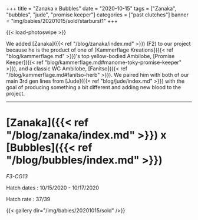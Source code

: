 +++
title = "Zanaka x Bubbles"
date = "2020-10-15"
tags = ["Zanaka", "bubbles", "jude", "promise keeper"]
categories = ["past clutches"]
banner = "img/babies/20201015/sold/starburst1"
+++

{{< load-photoswipe >}}

We added [Zanaka]({{< ref "/blog/zanaka/index.md" >}}) (F2) to our project because he is the product of one of [Kammerflage Kreations]({{< ref "blog/kammerflage.md" >}})'s top yellow-bodied Ambilobe, [Promise Keeper]({{< ref "blog/kammerflage.md#manome-toky-promise-keeper" >}}), and a classic WC Ambilobe, [Fanitso]({{< ref "/blog/kammerflage.md#fanitso-herb" >}}). We paired him with both of our main 3rd gen lines from [Jude]({{< ref "blog/jude/index.md" >}}) with the goal of producing something a bit different and adding new blood to the project.

---

# [Zanaka]({{< ref "/blog/zanaka/index.md" >}}) x [Bubbles]({{< ref "/blog/bubbles/index.md" >}})
*F3-CG13*

Hatch dates
: 10/15/2020 - 10/17/2020

Hatch rate
: 37/39

{{< gallery dir="/img/babies/20201015/sold" />}}